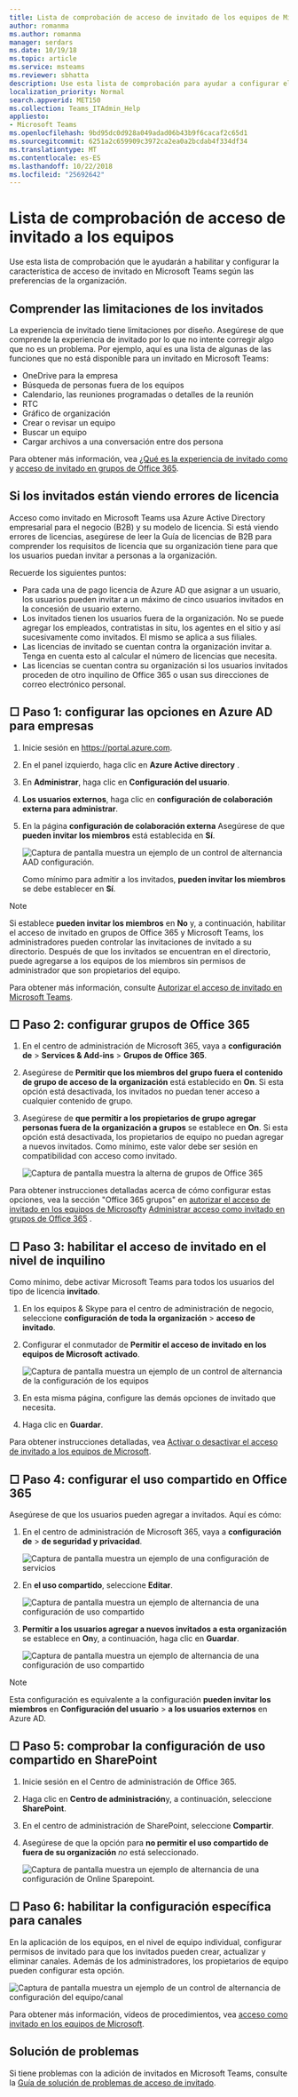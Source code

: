 ```yaml
---
title: Lista de comprobación de acceso de invitado de los equipos de Microsoft
author: romanma
ms.author: romanma
manager: serdars
ms.date: 10/19/18
ms.topic: article
ms.service: msteams
ms.reviewer: sbhatta
description: Use esta lista de comprobación para ayudar a configurar el acceso de invitado en invitado de los equipos de Microsoft Access.
localization_priority: Normal
search.appverid: MET150
ms.collection: Teams_ITAdmin_Help
appliesto:
- Microsoft Teams
ms.openlocfilehash: 9bd95dc0d928a049adad06b43b9f6cacaf2c65d1
ms.sourcegitcommit: 6251a2c659909c3972ca2ea0a2bcdab4f334df34
ms.translationtype: MT
ms.contentlocale: es-ES
ms.lasthandoff: 10/22/2018
ms.locfileid: "25692642"
---
```

<a name="teams-guest-access-checklist"></a>Lista de comprobación de acceso de invitado a los equipos
==========================================

Use esta lista de comprobación que le ayudarán a habilitar y configurar la característica de acceso de invitado en Microsoft Teams según las preferencias de la organización.

## <a name="understand-the-limitations-for-guests"></a>Comprender las limitaciones de los invitados

La experiencia de invitado tiene limitaciones por diseño. Asegúrese de que comprende la experiencia de invitado por lo que no intente corregir algo que no es un problema. Por ejemplo, aquí es una lista de algunas de las funciones que no está disponible para un invitado en Microsoft Teams:

- OneDrive para la empresa
- Búsqueda de personas fuera de los equipos
- Calendario, las reuniones programadas o detalles de la reunión
- RTC
- Gráfico de organización
- Crear o revisar un equipo
- Buscar un equipo
- Cargar archivos a una conversación entre dos persona

Para obtener más información, vea [¿Qué es la experiencia de invitado como](guest-experience.md) y [acceso de invitado en grupos de Office 365](https://support.office.com/article/guest-access-in-office-365-groups-bfc7a840-868f-4fd6-a390-f347bf51aff6).

## <a name="if-your-guests-are-seeing-license-errors"></a>Si los invitados están viendo errores de licencia

Acceso como invitado en Microsoft Teams usa Azure Active Directory empresarial para el negocio (B2B) y su modelo de licencia. Si está viendo errores de licencias, asegúrese de leer la Guía de licencias de B2B para comprender los requisitos de licencia que su organización tiene para que los usuarios puedan invitar a personas a la organización.

Recuerde los siguientes puntos:

- Para cada una de pago licencia de Azure AD que asignar a un usuario, los usuarios pueden invitar a un máximo de cinco usuarios invitados en la concesión de usuario externo.
- Los invitados tienen los usuarios fuera de la organización. No se puede agregar los empleados, contratistas in situ, los agentes en el sitio y así sucesivamente como invitados. El mismo se aplica a sus filiales.
- Las licencias de invitado se cuentan contra la organización invitar a. Tenga en cuenta esto al calcular el número de licencias que necesita.
- Las licencias se cuentan contra su organización si los usuarios invitados proceden de otro inquilino de Office 365 o usan sus direcciones de correo electrónico personal.

## <a name="--step-1-configure-settings-in-azure-ad-business-to-business"></a>□ Paso 1: configurar las opciones en Azure AD para empresas

1. Inicie sesión en https://portal.azure.com.
2. En el panel izquierdo, haga clic en **Azure Active directory** .
3. En **Administrar**, haga clic en **Configuración del usuario**.
4. **Los usuarios externos**, haga clic en **configuración de colaboración externa para administrar**.
5. En la página **configuración de colaboración externa** Asegúrese de que **pueden invitar los miembros** está establecida en **Sí**.

      ![Captura de pantalla muestra un ejemplo de un control de alternancia AAD configuración. ](media/guest-access-checklist-AADSettings1.png)

    Como mínimo para admitir a los invitados, **pueden invitar los miembros** se debe establecer en **Sí**. 
   
> [!NOTE] 
> Si establece **pueden invitar los miembros** en **No** y, a continuación, habilitar el acceso de invitado en grupos de Office 365 y Microsoft Teams, los administradores pueden controlar las invitaciones de invitado a su directorio. Después de que los invitados se encuentran en el directorio, puede agregarse a los equipos de los miembros sin permisos de administrador que son propietarios del equipo.

Para obtener más información, consulte [Autorizar el acceso de invitado en Microsoft Teams](Teams-dependencies.md).


## <a name="-step-2-configure-office-365-groups"></a>□ Paso 2: configurar grupos de Office 365

1. En el centro de administración de Microsoft 365, vaya a **configuración de** > **Services & Add-ins** > **Grupos de Office 365**.
2. Asegúrese de **Permitir que los miembros del grupo fuera el contenido de grupo de acceso de la organización** está establecido en **On**. Si esta opción está desactivada, los invitados no puedan tener acceso a cualquier contenido de grupo.
3. Asegúrese de **que permitir a los propietarios de grupo agregar personas fuera de la organización a grupos** se establece en **On**. Si esta opción está desactivada, los propietarios de equipo no puedan agregar a nuevos invitados. Como mínimo, este valor debe ser sesión en compatibilidad con acceso como invitado.

     ![Captura de pantalla muestra la alterna de grupos de Office 365](media/guest-access-checklist-office365.png)

Para obtener instrucciones detalladas acerca de cómo configurar estas opciones, vea la sección "Office 365 grupos" en [autorizar el acceso de invitado en los equipos de Microsoft](Teams-dependencies.md)y [Administrar acceso como invitado en grupos de Office 365](https://support.office.com/en-us/article/manage-guest-access-in-office-365-groups-9de497a9-2f5c-43d6-ae18-767f2e6fe6e0?appver=MOE150) .
 

## <a name="-step-3-enable-guest-access-at-the-tenant-level"></a>□ Paso 3: habilitar el acceso de invitado en el nivel de inquilino

Como mínimo, debe activar Microsoft Teams para todos los usuarios del tipo de licencia **invitado**. 

1. En los equipos & Skype para el centro de administración de negocio, seleccione **configuración de toda la organización** > **acceso de invitado**.
2. Configurar el conmutador de **Permitir el acceso de invitado en los equipos de Microsoft** **activado**.

    ![Captura de pantalla muestra un ejemplo de un control de alternancia de la configuración de los equipos](media/set-up-guests-image1.png)

3. En esta misma página, configure las demás opciones de invitado que necesita.
4. Haga clic en **Guardar**.

Para obtener instrucciones detalladas, vea [Activar o desactivar el acceso de invitado a los equipos de Microsoft](set-up-guests.md).


## <a name="--step-4-configure-sharing-in-office-365"></a>□ Paso 4: configurar el uso compartido en Office 365 

Asegúrese de que los usuarios pueden agregar a invitados. Aquí es cómo:

1. En el centro de administración de Microsoft 365, vaya a **configuración de** > **de seguridad y privacidad**.

     ![Captura de pantalla muestra un ejemplo de una configuración de servicios](media/guest-access-checklist-Office365Admin_Services_addins.png)

2. En **el uso compartido**, seleccione **Editar**.

     ![Captura de pantalla muestra un ejemplo de alternancia de una configuración de uso compartido](media/guest-access-checklist-Office365Admin_Services_addins_Sharing1.png)
 
3. **Permitir a los usuarios agregar a nuevos invitados a esta organización** se establece en **On**y, a continuación, haga clic en **Guardar**.

     ![Captura de pantalla muestra un ejemplo de alternancia de una configuración de uso compartido](media/guest-access-checklist-Office365Admin_Services_addins_Sharing2.png)
 
> [!NOTE]
> Esta configuración es equivalente a la configuración **pueden invitar los miembros** en **Configuración del usuario** > **a los usuarios externos** en Azure AD.  


## <a name="-step-5-verify-sharing-setting-in-sharepoint"></a>□ Paso 5: comprobar la configuración de uso compartido en SharePoint

1. Inicie sesión en el Centro de administración de Office 365.
2. Haga clic en **Centro de administración**y, a continuación, seleccione **SharePoint**.
3. En el centro de administración de SharePoint, seleccione **Compartir**.
4. Asegúrese de que la opción para **no permitir el uso compartido de fuera de su organización** *no* está seleccionado.
 
     ![Captura de pantalla muestra un ejemplo de alternancia de una configuración de Online Sparepoint.](media/guest-access-checklist-SPOSettings1.png)


## <a name="-step-6-enable-specific-settings-for-channels"></a>□ Paso 6: habilitar la configuración específica para canales 

En la aplicación de los equipos, en el nivel de equipo individual, configurar permisos de invitado para que los invitados pueden crear, actualizar y eliminar canales. Además de los administradores, los propietarios de equipo pueden configurar esta opción.

![Captura de pantalla muestra un ejemplo de un control de alternancia de configuración del equipo/canal](media/guest-access-checklist-TeamsSettings2.png)

Para obtener más información, vídeos de procedimientos, vea [acceso como invitado en los equipos de Microsoft](guest-access.md).


## <a name="troubleshooting"></a>Solución de problemas

Si tiene problemas con la adición de invitados en Microsoft Teams, consulte la [Guía de solución de problemas de acceso de invitado](https://techcommunity.microsoft.com/t5/Microsoft-Teams/Guest-Access-Troubleshooting-Guide/td-p/119797).


